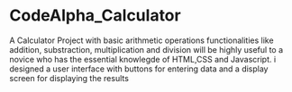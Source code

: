 # CodeAlpha_Calculator
A Calculator Project with basic arithmetic operations functionalities like addition, substraction, multiplication  and division will be highly useful to a novice who has the essential knowlegde of HTML,CSS and Javascript. i designed a user interface with buttons for entering data and a display screen for displaying the results
